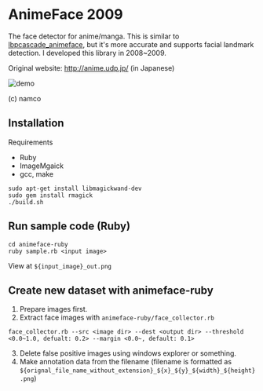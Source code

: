 # AnimeFace 2009

The face detector for anime/manga.
This is similar to [lbpcascade_animeface](https://github.com/nagadomi/lbpcascade_animeface), but it's more accurate and supports facial landmark detection.
I developed this library in 2008~2009.

Original website: http://anime.udp.jp/ (in Japanese)

![demo](https://raw.githubusercontent.com/nagadomi/animeface-2009/master/figure/imas.png)

(c) namco


## Installation

Requirements
- Ruby
- ImageMgaick
- gcc, make

```
sudo apt-get install libmagickwand-dev
sudo gem install rmagick
./build.sh
```

## Run sample code (Ruby)

```
cd animeface-ruby
ruby sample.rb <input image>
```
View at `${input_image}_out.png`

## Create new dataset with animeface-ruby

1. Prepare images first.
2. Extract face images with `animeface-ruby/face_collector.rb`
```
face_collector.rb --src <image dir> --dest <output dir> --threshold <0.0~1.0, defualt: 0.2> --margin <0.0~, default: 0.1>
```
3. Delete false positive images using windows explorer or something.
4. Make annotation data from the filename (filename is formatted as `${orignal_file_name_without_extension}_${x}_${y}_${width}_${height}.png`)
